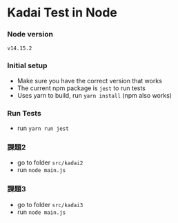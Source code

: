 # Kadai Test in Node

### Node version
`v14.15.2`

### Initial setup
- Make sure you have the correct version that works
- The current npm package is `jest` to run tests
- Uses yarn to build, run `yarn install` (npm also works)

### Run Tests
- run `yarn run jest`

### 課題2
- go to folder `src/kadai2`
- run `node main.js`

### 課題3
- go to folder `src/kadai3`
- run `node main.js`
